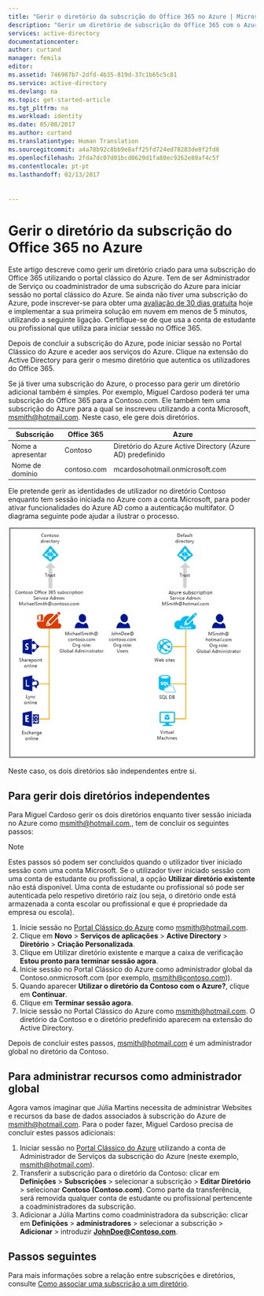 ```yaml
---
title: "Gerir o diretório da subscrição do Office 365 no Azure | Microsoft Docs"
description: "Gerir um diretório de subscrição do Office 365 com o Azure Active Directory e o Portal Clássico do Azure"
services: active-directory
documentationcenter: 
author: curtand
manager: femila
editor: 
ms.assetid: 746987b7-2dfd-4b35-819d-37c1b65c5c81
ms.service: active-directory
ms.devlang: na
ms.topic: get-started-article
ms.tgt_pltfrm: na
ms.workload: identity
ms.date: 05/08/2017
ms.author: curtand
ms.translationtype: Human Translation
ms.sourcegitcommit: a4a78b92c8bb9e8aff25fd724ed78283de8f2fd8
ms.openlocfilehash: 2fda7dc07d01bcd0629d1fa80ec9262e80af4c5f
ms.contentlocale: pt-pt
ms.lasthandoff: 02/13/2017


---
```

# <a name="manage-the-directory-for-your-office-365-subscription-in-azure"></a>Gerir o diretório da subscrição do Office 365 no Azure
Este artigo descreve como gerir um diretório criado para uma subscrição do Office 365 utilizando o portal clássico do Azure. Tem de ser Administrador de Serviço ou coadministrador de uma subscrição do Azure para iniciar sessão no portal clássico do Azure. Se ainda não tiver uma subscrição do Azure, pode inscrever-se para obter uma [avaliação de 30 dias gratuita](https://azure.microsoft.com/trial/get-started-active-directory/) hoje e implementar a sua primeira solução em nuvem em menos de 5 minutos, utilizando a seguinte ligação. Certifique-se de que usa a conta de estudante ou profissional que utiliza para iniciar sessão no Office 365.

Depois de concluir a subscrição do Azure, pode iniciar sessão no Portal Clássico do Azure e aceder aos serviços do Azure. Clique na extensão do Active Directory para gerir o mesmo diretório que autentica os utilizadores do Office 365.

Se já tiver uma subscrição do Azure, o processo para gerir um diretório adicional também é simples. Por exemplo, Miguel Cardoso poderá ter uma subscrição do Office 365 para a Contoso.com. Ele também tem uma subscrição do Azure para a qual se inscreveu utilizando a conta Microsoft, msmith@hotmail.com. Neste caso, ele gere dois diretórios.

| Subscrição | Office 365 | Azure |
| --- | --- | --- |
|   Nome a apresentar |Contoso |Diretório do Azure Active Directory (Azure AD) predefinido |
|   Nome de domínio |contoso.com |mcardosohotmail.onmicrosoft.com |

Ele pretende gerir as identidades de utilizador no diretório Contoso enquanto tem sessão iniciada no Azure com a conta Microsoft, para poder ativar funcionalidades do Azure AD como a autenticação multifator. O diagrama seguinte pode ajudar a ilustrar o processo.

![Diagrama para gerir dois diretórios independentes](./media/active-directory-manage-o365-subscription/AAD_O365_03.png)

Neste caso, os dois diretórios são independentes entre si.

## <a name="to-manage-two-independent-directories"></a>Para gerir dois diretórios independentes
Para Miguel Cardoso gerir os dois diretórios enquanto tiver sessão iniciada no Azure como msmith@hotmail.com,, tem de concluir os seguintes passos:

> [!NOTE]
> Estes passos só podem ser concluídos quando o utilizador tiver iniciado sessão com uma conta Microsoft. Se o utilizador tiver iniciado sessão com uma conta de estudante ou profissional, a opção **Utilizar diretório existente** não está disponível. Uma conta de estudante ou profissional só pode ser autenticada pelo respetivo diretório raiz (ou seja, o diretório onde está armazenada a conta escolar ou profissional e que é propriedade da empresa ou escola).
>
>

1. Inicie sessão no [Portal Clássico do Azure](https://manage.windowsazure.com) como msmith@hotmail.com.
2. Clique em **Novo** > **Serviços de aplicações** > **Active Directory** > **Diretório** > **Criação Personalizada**.
3. Clique em Utilizar diretório existente e marque a caixa de verificação **Estou pronto para terminar sessão agora**.
4. Inicie sessão no Portal Clássico do Azure como administrador global da Contoso.onmicrosoft.com (por exemplo, msmith@contoso.com)).
5. Quando aparecer **Utilizar o diretório da Contoso com o Azure?**, clique em **Continuar**.
6. Clique em **Terminar sessão agora**.
7. Inicie sessão no Portal Clássico do Azure como msmith@hotmail.com. O diretório da Contoso e o diretório predefinido aparecem na extensão do Active Directory.

Depois de concluir estes passos, msmith@hotmail.com é um administrador global no diretório da Contoso.

## <a name="to-administer-resources-as-the-global-admin"></a>Para administrar recursos como administrador global
Agora vamos imaginar que Júlia Martins necessita de administrar Websites e recursos da base de dados associados à subscrição do Azure de msmith@hotmail.com. Para o poder fazer, Miguel Cardoso precisa de concluir estes passos adicionais:

1. Iniciar sessão no [Portal Clássico do Azure](https://manage.windowsazure.com) utilizando a conta de Administrador de Serviços da subscrição do Azure (neste exemplo, msmith@hotmail.com).
2. Transferir a subscrição para o diretório da Contoso: clicar em **Definições** > **Subscrições** > selecionar a subscrição > **Editar Diretório** > selecionar **Contoso (Contoso.com)**. Como parte da transferência, será removida qualquer conta de estudante ou profissional pertencente a coadministradores da subscrição.
3. Adicionar a Júlia Martins como coadministradora da subscrição: clicar em **Definições** > **administradores** > selecionar a subscrição > **Adicionar** > introduzir **JohnDoe@Contoso.com**.

## <a name="next-steps"></a>Passos seguintes
Para mais informações sobre a relação entre subscrições e diretórios, consulte [Como associar uma subscrição a um diretório](active-directory-how-subscriptions-associated-directory.md).

